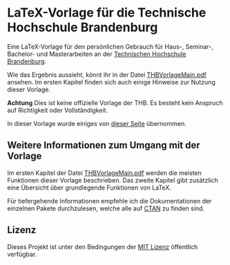 # LaTeX-Vorlage für die Technische Hochschule Brandenburg

Eine LaTeX-Vorlage für den persönlichen Gebrauch für Haus-, Seminar-, Bachelor- und Masterarbeiten an der [Technischen Hochschule Brandenburg](https://www.th-brandenburg.de/startseite/).

Wie das Ergebnis aussieht, könnt ihr in der Datei [THBVorlageMain.pdf](./THBVorlageMain.pdf) ansehen. Im ersten Kapitel finden sich auch einige Hinweise zur Nutzung dieser Vorlage.

**Achtung** Dies ist keine offizielle Vorlage der THB. Es besteht kein Anspruch auf Richtigkeit oder Vollständigkeit.

In dieser Vorlage wurde einiges von [dieser Seite](https://github.com/andygrunwald/FOM-LaTeX-Template) übernommen.

## Weitere Informationen zum Umgang mit der Vorlage

Im ersten Kapitel der Datei [THBVorlageMain.pdf](./THBVorlageMain.pdf) werden die meisten Funktionen dieser Vorlage beschrieben.
Das zweite Kapitel gibt zusätzlich eine Übersicht über grundlegende Funktionen von LaTeX.

Für tiefergehende Informationen empfehle ich die Dokumentationen der einzelnen Pakete durchzulesen, welche alle auf [CTAN](https://ctan.org/) zu finden sind.

## Lizenz

Dieses Projekt ist unter den Bedingungen der [MIT Lizenz](http://en.wikipedia.org/wiki/MIT_License) öffentlich verfügbar.
